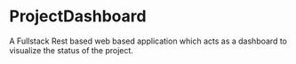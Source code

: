 # ProjectDashboard
A Fullstack Rest based web based application which acts as a dashboard to visualize the status of the project.
